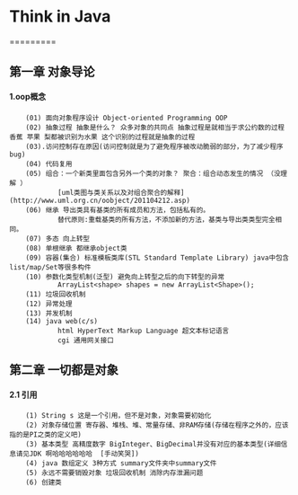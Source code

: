# Think in Java
=========

## 第一章 对象导论

#### 1.oop概念  
		(01) 面向对象程序设计 Object-oriented Programming OOP  
		(02) 抽象过程 抽象是什么？ 众多对象的共同点 抽象过程是就相当于求公约数的过程 香蕉 苹果 梨都被识别为水果 这个识别的过程就是抽象的过程  
		(03).访问控制存在原因(访问控制就是为了避免程序被改动脆弱的部分，为了减少程序bug)  
		(04) 代码复用
		(05) 组合：一个新类里面包含另外一个类的对象？ 聚合：组合动态发生的情况 （没理解 ）  
				[uml类图与类关系以及对组合聚合的解释](http://www.uml.org.cn/oobject/201104212.asp)  
		(06) 继承 导出类具有基类的所有成员和方法，包括私有的。  
				替代原则:重载基类的所有方法，不添加新的方法，基类与导出类类型完全相同。  
		(07) 多态 向上转型  
		(08) 单根继承 都继承object类
		(09) 容器(集合) 标准模板类库(STL Standard Template Library) java中包含list/map/Set等很多构件  
		(10) 参数化类型机制(泛型) 避免向上转型之后的向下转型的异常  
				ArrayList<shape> shapes = new ArrayList<Shape>();  
		(11) 垃圾回收机制  
		(12) 异常处理  
		(13) 并发机制  
		(14) java web(c/s)  
				html HyperText Markup Language 超文本标记语言  
				cgi 通用网关接口  
## 第二章 一切都是对象  

#### 2.1 引用  

		(1) String s 这是一个引用，但不是对象，对象需要初始化  
		(2) 对象存储位置 寄存器、堆栈、堆、常量存储、非RAM存储(存储在程序之外的，应该指的是PI之类的定义吧)  
		(3) 基本类型 高精度数字 BigInteger、BigDecimal并没有对应的基本类型(详细信息请见JDK 啊哈哈哈哈哈哈  [手动笑哭])  
		(4) java 数组定义 3种方式 summary文件夹中summary文件  
		(5) 永远不需要销毁对象 垃圾回收机制 消除内存泄漏问题  
		(6) 创建类